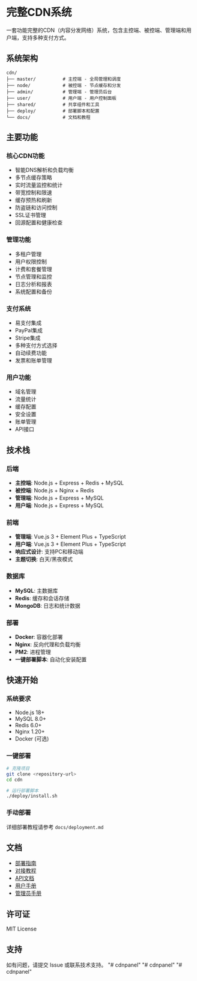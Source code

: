 # 完整CDN系统

一套功能完整的CDN（内容分发网络）系统，包含主控端、被控端、管理端和用户端，支持多种支付方式。

## 系统架构

```
cdn/
├── master/          # 主控端 - 全局管理和调度
├── node/            # 被控端 - 节点缓存和分发
├── admin/           # 管理端 - 管理员后台
├── user/            # 用户端 - 用户控制面板
├── shared/          # 共享组件和工具
├── deploy/          # 部署脚本和配置
└── docs/            # 文档和教程
```

## 主要功能

### 核心CDN功能
- 智能DNS解析和负载均衡
- 多节点缓存策略
- 实时流量监控和统计
- 带宽控制和限速
- 缓存预热和刷新
- 防盗链和访问控制
- SSL证书管理
- 回源配置和健康检查

### 管理功能
- 多租户管理
- 用户权限控制
- 计费和套餐管理
- 节点管理和监控
- 日志分析和报表
- 系统配置和备份

### 支付系统
- 易支付集成
- PayPal集成
- Stripe集成
- 多种支付方式选择
- 自动续费功能
- 发票和账单管理

### 用户功能
- 域名管理
- 流量统计
- 缓存配置
- 安全设置
- 账单管理
- API接口

## 技术栈

### 后端
- **主控端**: Node.js + Express + Redis + MySQL
- **被控端**: Node.js + Nginx + Redis
- **管理端**: Node.js + Express + MySQL
- **用户端**: Node.js + Express + MySQL

### 前端
- **管理端**: Vue.js 3 + Element Plus + TypeScript
- **用户端**: Vue.js 3 + Element Plus + TypeScript
- **响应式设计**: 支持PC和移动端
- **主题切换**: 白天/黑夜模式

### 数据库
- **MySQL**: 主数据库
- **Redis**: 缓存和会话存储
- **MongoDB**: 日志和统计数据

### 部署
- **Docker**: 容器化部署
- **Nginx**: 反向代理和负载均衡
- **PM2**: 进程管理
- **一键部署脚本**: 自动化安装配置

## 快速开始

### 系统要求
- Node.js 18+
- MySQL 8.0+
- Redis 6.0+
- Nginx 1.20+
- Docker (可选)

### 一键部署
```bash
# 克隆项目
git clone <repository-url>
cd cdn

# 运行部署脚本
./deploy/install.sh
```

### 手动部署
详细部署教程请参考 `docs/deployment.md`

## 文档

- [部署指南](docs/deployment.md)
- [对接教程](docs/integration.md)
- [API文档](docs/api.md)
- [用户手册](docs/user-guide.md)
- [管理员手册](docs/admin-guide.md)

## 许可证

MIT License

## 支持

如有问题，请提交 Issue 或联系技术支持。 "# cdnpanel" 
"# cdnpanel" 
"# cdnpanel" 
